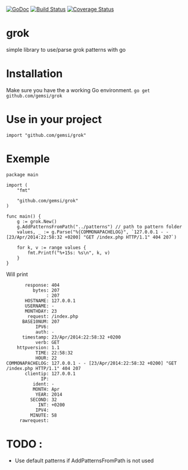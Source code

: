 [![GoDoc](https://godoc.org/github.com/gemsi/grok?status.svg)](https://godoc.org/github.com/gemsi/grok)
[![Build Status](https://travis-ci.org/gemsi/grok.svg)](https://travis-ci.org/gemsi/grok)
[![Coverage Status](https://coveralls.io/repos/gemsi/grok/badge.png?branch=master)](https://coveralls.io/r/gemsi/grok?branch=master)

# grok
simple library to use/parse grok patterns with go

# Installation
Make sure you have the a working Go environment.
```go get github.com/gemsi/grok```

# Use in your project
```import "github.com/gemsi/grok"```


# Exemple
```
package main

import (
	"fmt"

	"github.com/gemsi/grok"
)

func main() {
	g := grok.New()
	g.AddPatternsFromPath("../patterns") // path to pattern folder
	values, _ := g.Parse("%{COMMONAPACHELOG}", `127.0.0.1 - - [23/Apr/2014:22:58:32 +0200] "GET /index.php HTTP/1.1" 404 207`)

	for k, v := range values {
		fmt.Printf("%+15s: %s\n", k, v)
	}
}
```

Will print
```
       response: 404
          bytes: 207
               : 207
       HOSTNAME: 127.0.0.1
       USERNAME: -
       MONTHDAY: 23
        request: /index.php
      BASE10NUM: 207
           IPV6: 
           auth: -
      timestamp: 23/Apr/2014:22:58:32 +0200
           verb: GET
    httpversion: 1.1
           TIME: 22:58:32
           HOUR: 22
COMMONAPACHELOG: 127.0.0.1 - - [23/Apr/2014:22:58:32 +0200] "GET /index.php HTTP/1.1" 404 207
       clientip: 127.0.0.1
             IP: 
          ident: -
          MONTH: Apr
           YEAR: 2014
         SECOND: 32
            INT: +0200
           IPV4: 
         MINUTE: 58
     rawrequest: 
```

# TODO :
* Use default patterns if AddPatternsFromPath is not used 